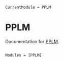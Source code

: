 ```@meta
CurrentModule = PPLM
```

# PPLM

Documentation for [PPLM](https://github.com/adarshkumar712/PPLM.jl).

```@index
```

```@autodocs
Modules = [PPLM]
```
